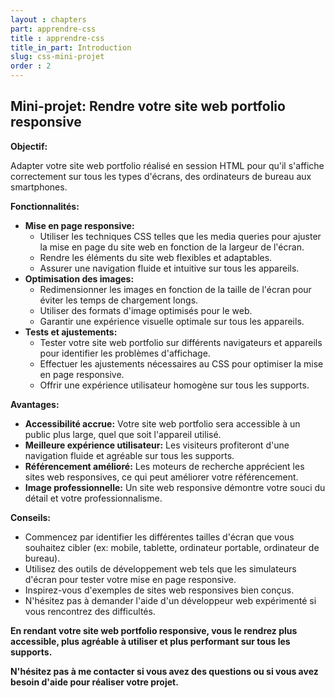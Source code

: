 ```yaml
---
layout : chapters
part: apprendre-css
title : apprendre-css
title_in_part: Introduction
slug: css-mini-projet
order : 2 
---
```


## Mini-projet: Rendre votre site web portfolio responsive

**Objectif:**

Adapter votre site web portfolio réalisé en session HTML pour qu'il s'affiche correctement sur tous les types d'écrans, des ordinateurs de bureau aux smartphones.

**Fonctionnalités:**

* **Mise en page responsive:**
    * Utiliser les techniques CSS telles que les media queries pour ajuster la mise en page du site web en fonction de la largeur de l'écran.
    * Rendre les éléments du site web flexibles et adaptables.
    * Assurer une navigation fluide et intuitive sur tous les appareils.
* **Optimisation des images:**
    * Redimensionner les images en fonction de la taille de l'écran pour éviter les temps de chargement longs.
    * Utiliser des formats d'image optimisés pour le web.
    * Garantir une expérience visuelle optimale sur tous les appareils.
* **Tests et ajustements:**
    * Tester votre site web portfolio sur différents navigateurs et appareils pour identifier les problèmes d'affichage.
    * Effectuer les ajustements nécessaires au CSS pour optimiser la mise en page responsive.
    * Offrir une expérience utilisateur homogène sur tous les supports.

**Avantages:**

* **Accessibilité accrue:** Votre site web portfolio sera accessible à un public plus large, quel que soit l'appareil utilisé.
* **Meilleure expérience utilisateur:** Les visiteurs profiteront d'une navigation fluide et agréable sur tous les supports.
* **Référencement amélioré:** Les moteurs de recherche apprécient les sites web responsives, ce qui peut améliorer votre référencement.
* **Image professionnelle:** Un site web responsive démontre votre souci du détail et votre professionnalisme.

**Conseils:**

* Commencez par identifier les différentes tailles d'écran que vous souhaitez cibler (ex: mobile, tablette, ordinateur portable, ordinateur de bureau).
* Utilisez des outils de développement web tels que les simulateurs d'écran pour tester votre mise en page responsive.
* Inspirez-vous d'exemples de sites web responsives bien conçus.
* N'hésitez pas à demander l'aide d'un développeur web expérimenté si vous rencontrez des difficultés.

**En rendant votre site web portfolio responsive, vous le rendrez plus accessible, plus agréable à utiliser et plus performant sur tous les supports.**

**N'hésitez pas à me contacter si vous avez des questions ou si vous avez besoin d'aide pour réaliser votre projet.**
